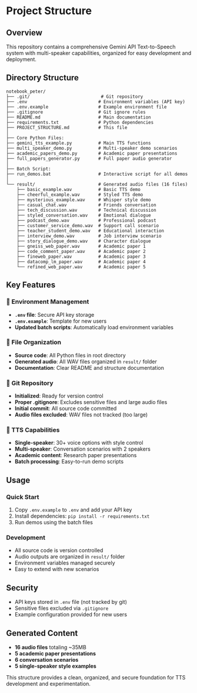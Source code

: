 # Project Structure

## Overview
This repository contains a comprehensive Gemini API Text-to-Speech system with multi-speaker capabilities, organized for easy development and deployment.

## Directory Structure

```
notebook_peter/
├── .git/                           # Git repository
├── .env                           # Environment variables (API key)
├── .env.example                   # Example environment file
├── .gitignore                     # Git ignore rules
├── README.md                      # Main documentation
├── requirements.txt               # Python dependencies
├── PROJECT_STRUCTURE.md           # This file
│
├── Core Python Files:
├── gemini_tts_example.py          # Main TTS functions
├── multi_speaker_demo.py          # Multi-speaker demo scenarios
├── academic_papers_demo.py        # Academic paper presentations
├── full_papers_generator.py       # Full paper audio generator
│
├── Batch Script:
├── run_demos.bat                  # Interactive script for all demos
│
└── result/                        # Generated audio files (16 files)
    ├── basic_example.wav          # Basic TTS demo
    ├── cheerful_example.wav       # Styled TTS demo
    ├── mysterious_example.wav     # Whisper style demo
    ├── casual_chat.wav            # Friends conversation
    ├── tech_discussion.wav        # Technical discussion
    ├── styled_conversation.wav    # Emotional dialogue
    ├── podcast_demo.wav           # Professional podcast
    ├── customer_service_demo.wav  # Support call scenario
    ├── teacher_student_demo.wav   # Educational interaction
    ├── interview_demo.wav         # Job interview scenario
    ├── story_dialogue_demo.wav    # Character dialogue
    ├── gneiss_web_paper.wav       # Academic paper 1
    ├── code_comment_paper.wav     # Academic paper 2
    ├── fineweb_paper.wav          # Academic paper 3
    ├── datacomp_lm_paper.wav      # Academic paper 4
    └── refined_web_paper.wav      # Academic paper 5
```

## Key Features

### 🔧 Environment Management
- **`.env` file**: Secure API key storage
- **`.env.example`**: Template for new users
- **Updated batch scripts**: Automatically load environment variables

### 📁 File Organization
- **Source code**: All Python files in root directory
- **Generated audio**: All WAV files organized in `result/` folder
- **Documentation**: Clear README and structure documentation

### 🎯 Git Repository
- **Initialized**: Ready for version control
- **Proper .gitignore**: Excludes sensitive files and large audio files
- **Initial commit**: All source code committed
- **Audio files excluded**: WAV files not tracked (too large)

### 🎤 TTS Capabilities
- **Single-speaker**: 30+ voice options with style control
- **Multi-speaker**: Conversation scenarios with 2 speakers
- **Academic content**: Research paper presentations
- **Batch processing**: Easy-to-run demo scripts

## Usage

### Quick Start
1. Copy `.env.example` to `.env` and add your API key
2. Install dependencies: `pip install -r requirements.txt`
3. Run demos using the batch files

### Development
- All source code is version controlled
- Audio outputs are organized in `result/` folder
- Environment variables managed securely
- Easy to extend with new scenarios

## Security
- API keys stored in `.env` file (not tracked by git)
- Sensitive files excluded via `.gitignore`
- Example configuration provided for new users

## Generated Content
- **16 audio files** totaling ~35MB
- **5 academic paper presentations**
- **6 conversation scenarios**
- **5 single-speaker style examples**

This structure provides a clean, organized, and secure foundation for TTS development and experimentation. 